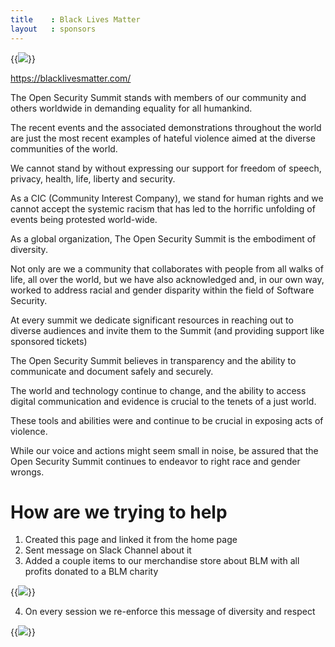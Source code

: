 ```yaml
---
title    : Black Lives Matter
layout   : sponsors
---
```



{{<img src="https://user-images.githubusercontent.com/656739/84130419-29d77580-aa3b-11ea-8434-219f3f860666.png" >}}

https://blacklivesmatter.com/

The Open Security Summit stands with members of our community and others worldwide in demanding
equality for all humankind.

The recent events and the associated demonstrations throughout the world are just the most recent examples
of hateful violence aimed at the diverse communities of the world.

We cannot stand by without expressing our support for freedom of speech, privacy, health, life, liberty and security.

As a CIC (Community Interest Company), we stand for human rights and we cannot accept the systemic racism that has led to
the horrific unfolding of events being protested world-wide.

As a global organization, The Open Security Summit is the embodiment of diversity.

Not only are we a community that collaborates with people from all walks of life, all over the world, but we have also acknowledged and, in our own way, worked to address racial and gender disparity within the field of Software Security.

At every summit we dedicate significant resources in reaching out to diverse audiences and invite them to the Summit (and providing support like sponsored tickets)

The Open Security Summit believes in transparency and the ability to communicate and document safely and securely.

The world and technology continue to change, and the ability to access digital communication and evidence is crucial to the tenets of a just world.

These tools and abilities were and continue to be crucial in exposing acts of violence.

While our voice and actions might seem small in noise, be assured that the Open Security Summit continues to endeavor to right race and gender wrongs.

# How are we trying to help

1. Created this page and linked it from the home page
2. Sent message on Slack Channel about it
3. Added a couple items to our merchandise store about BLM with all profits donated to a BLM charity

{{<img src="https://user-images.githubusercontent.com/656739/84204239-bd905c80-aaa2-11ea-8e16-bbf1f725b103.png" >}}

4. On every session we re-enforce this message of diversity and respect

{{<img src="https://user-images.githubusercontent.com/656739/84128822-07445d00-aa39-11ea-9c87-97f9f22f741a.png" >}}



